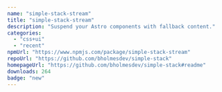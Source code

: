 ```yaml
---
name: "simple-stack-stream"
title: "simple-stack-stream"
description: "Suspend your Astro components with fallback content."
categories:
  - "css+ui"
  - "recent"
npmUrl: "https://www.npmjs.com/package/simple-stack-stream"
repoUrl: "https://github.com/bholmesdev/simple-stack"
homepageUrl: "https://github.com/bholmesdev/simple-stack#readme"
downloads: 264
badge: "new"
---
```

